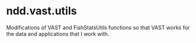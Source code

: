 # ndd.vast.utils
Modifications of VAST and FishStatsUtils functions so that VAST works for the data and applications that I work with.
